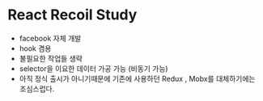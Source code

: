 # React Recoil Study
- facebook 자체 개발
- hook 겸용
- 불필요한 작업들 생략
- selector을 이요한 데이터 가공 가능 (비동기 가능)
- 아직 정식 출시가 아니기때문에 기존에 사용하던 Redux , Mobx를 대체하기에는 조심스럽다.
